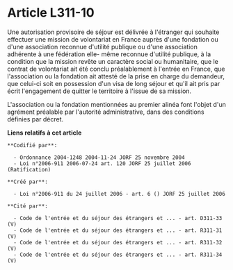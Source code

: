 # Article L311-10

Une autorisation provisoire de séjour est délivrée à l'étranger qui souhaite effectuer une mission de volontariat en France
auprès d'une fondation ou d'une association reconnue d'utilité publique ou d'une association adhérente à une fédération elle-
même reconnue d'utilité publique, à la condition que la mission revête un caractère social ou humanitaire, que le contrat de
volontariat ait été conclu préalablement à l'entrée en France, que l'association ou la fondation ait attesté de la prise en
charge du demandeur, que celui-ci soit en possession d'un visa de long séjour et qu'il ait pris par écrit l'engagement de
quitter le territoire à l'issue de sa mission.

L'association ou la fondation mentionnées au premier alinéa font l'objet d'un agrément préalable par l'autorité
administrative, dans des conditions définies par décret.

**Liens relatifs à cet article**

	**Codifié par**:

	  - Ordonnance 2004-1248 2004-11-24 JORF 25 novembre 2004
	  - Loi n°2006-911 2006-07-24 art. 120 JORF 25 juillet 2006 (Ratification)

	**Créé par**:

	  - Loi n°2006-911 du 24 juillet 2006 - art. 6 () JORF 25 juillet 2006

	**Cité par**:

	  - Code de l'entrée et du séjour des étrangers et ... - art. D311-33 (V)
	  - Code de l'entrée et du séjour des étrangers et ... - art. R311-31 (V)
	  - Code de l'entrée et du séjour des étrangers et ... - art. R311-32 (V)
	  - Code de l'entrée et du séjour des étrangers et ... - art. R311-34 (V)

